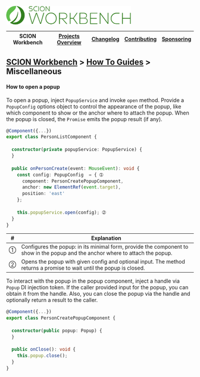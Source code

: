 <a href="/README.md"><img src="/resources/branding/scion-workbench-banner.svg" height="50" alt="SCION Workbench"></a>

| SCION Workbench | [Projects Overview][menu-projects-overview] | [Changelog][menu-changelog] | [Contributing][menu-contributing] | [Sponsoring][menu-sponsoring] |  
| --- | --- | --- | --- | --- |

## [SCION Workbench][menu-home] > [How To Guides][menu-how-to] > Miscellaneous

#### How to open a popup
To open a popup, inject `PopupService` and invoke `open` method. Provide a `PopupConfig` options object to control the appearance of the popup, like which component to show or the anchor where to attach the popup. When the popup is closed, the `Promise` emits the popup result (if any).

```typescript
@Component({...})
export class PersonListComponent {

  constructor(private popupService: PopupService) {
  }

  public onPersonCreate(event: MouseEvent): void {
    const config: PopupConfig  = { ➀
      component: PersonCreatePopupComponent,
      anchor: new ElementRef(event.target),
      position: 'east'
    };

    this.popupService.open(config); ➁
  }
}
```

|#|Explanation|
|-|-|
|➀|Configures the popup: in its minimal form, provide the component to show in the popup and the anchor where to attach the popup.|
|➁|Opens the popup with given config and optional input. The method returns a promise to wait until the popup is closed.|

To interact with the popup in the popup component, inject a handle via `Popup` DI injection token. If the caller provided input for the popup, you can obtain it from the handle. Also, you can close the popup via the handle and optionally return a result to the caller.


```typescript
@Component({...})
export class PersonCreatePopupComponent {

  constructor(public popup: Popup) {
  }

  public onClose(): void {
    this.popup.close();
  }
}
```

[menu-how-to]: /docs/site/howto/how-to.md

[menu-home]: /README.md
[menu-projects-overview]: /docs/site/projects-overview.md
[menu-changelog]: /docs/site/changelog.md
[menu-contributing]: /CONTRIBUTING.md
[menu-sponsoring]: /docs/site/sponsoring.md
